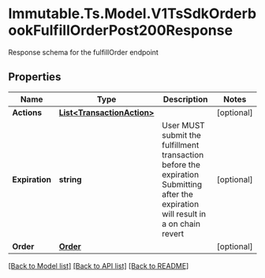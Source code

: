# Immutable.Ts.Model.V1TsSdkOrderbookFulfillOrderPost200Response
Response schema for the fulfillOrder endpoint

## Properties

Name | Type | Description | Notes
------------ | ------------- | ------------- | -------------
**Actions** | [**List&lt;TransactionAction&gt;**](TransactionAction.md) |  | [optional] 
**Expiration** | **string** | User MUST submit the fulfillment transaction before the expiration Submitting after the expiration will result in a on chain revert | [optional] 
**Order** | [**Order**](Order.md) |  | [optional] 

[[Back to Model list]](../README.md#documentation-for-models) [[Back to API list]](../README.md#documentation-for-api-endpoints) [[Back to README]](../README.md)

